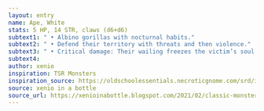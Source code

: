```yaml
---
layout: entry 
name: Ape, White
stats: 5 HP, 14 STR, claws (d6+d6)
subtext1: " • Albino gorillas with nocturnal habits."
subtext2: " • Defend their territory with threats and then violence."
subtext3: " • Critical damage: Their wailing freezes the victim’s soul (d8 WIL damage)"
subtext4: 
author: xenio
inspiration: TSR Monsters
inspiration_source: https://oldschoolessentials.necroticgnome.com/srd/index.php/Monster_Descriptions
source: xenio in a bottle
source_url: https://xenioinabottle.blogspot.com/2021/02/classic-monsters-for-cairnito-part-1.html
---
```

